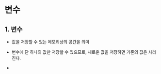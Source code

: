 # 변수

## 1. 변수
* 값을 저장할 수 있는 메모리상의 공간을 의미
+ 변수에 단 하나의 값만 저장할 수 있으므로, 새로운 값을 저장하면 기존의 값은 사라진다.
- 




